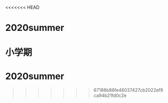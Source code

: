 <<<<<<< HEAD
# 2020summer
小学期
=======
# 2020summer
>>>>>>> 67188b86fe46037427cb2022ef9ca94b21fd0c2e
